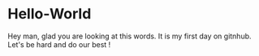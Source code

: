 # Hello-World
Hey man, glad you are looking at this words. It is my first day on gitnhub.
Let's be hard and do our best !
